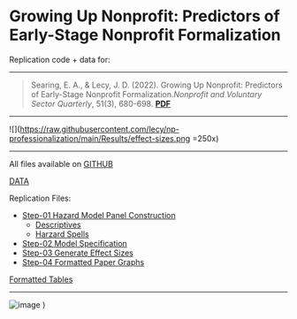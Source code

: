 # Growing Up Nonprofit: Predictors of Early-Stage Nonprofit Formalization

Replication code + data for:

-----

> Searing, E. A., & Lecy, J. D. (2022). Growing Up Nonprofit: Predictors of Early-Stage Nonprofit Formalization.*Nonprofit and Voluntary Sector Quarterly*, 51(3), 680-698. [**PDF**](https://github.com/lecy/np-professionalization/raw/main/searing-lecy-growing-up-nonprofit.pdf)

-----


![](https://raw.githubusercontent.com/lecy/np-professionalization/main/Results/effect-sizes.png =250x)

-----------


All files available on [GITHUB](https://github.com/lecy/np-professionalization)

[DATA](https://github.com/lecy/np-professionalization/tree/main/Data) 

Replication Files:  

* [Step-01 Hazard Model Panel Construction](https://lecy.github.io/np-formalization/step-01-create-discrete-hazard-dataset.html)
  - [Descriptives](https://lecy.github.io/np-formalization/step-01.01-descriptive-statistics.html)
  - [Harzard Spells](https://lecy.github.io/np-formalization/step-01.02-spells.html)
* [Step-02 Model Specification](https://lecy.github.io/np-formalization/step-02-specify-models.html)
* [Step-03 Generate Effect Sizes](https://lecy.github.io/np-formalization/step-03-calculate-effects.html)
* [Step-04 Formatted Paper Graphs](https://lecy.github.io/np-formalization/step-04-create-graphs-for-paper.html)

[Formatted Tables](https://github.com/lecy/np-professionalization/tree/main/Results)


------------

![image](https://user-images.githubusercontent.com/1209099/180621196-b118db3f-ba0b-4753-87f1-987d9a13a116.png)
)


